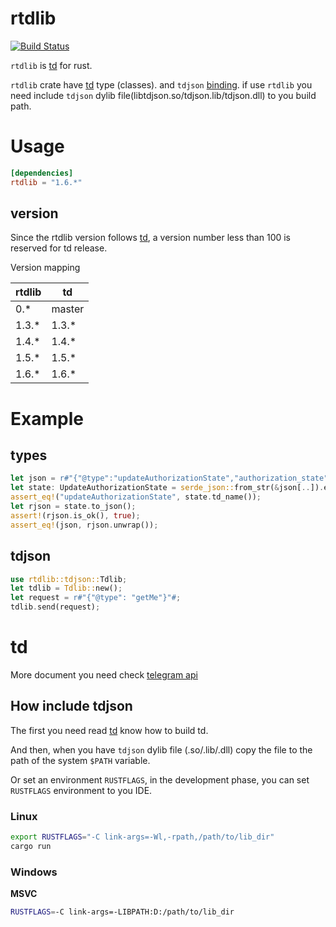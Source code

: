 rtdlib
===

[![Build Status](https://api.travis-ci.org/fewensa/rtdlib.svg)](https://travis-ci.org/fewensa/rtdlib/)


`rtdlib` is [td](https://github.com/tdlib/td) for rust.

`rtdlib` crate have [td](https://github.com/tdlib/td) type (classes). and `tdjson` [binding](../fantasy/template/rtdlib/src/tdjson.rs). if use `rtdlib` you need include `tdjson` dylib file(libtdjson.so/tdjson.lib/tdjson.dll) to you build path.


# Usage

```toml
[dependencies]
rtdlib = "1.6.*"
```

## version

Since the rtdlib version follows [td](https://github.com/tdlib/td), a version number less than 100 is reserved for td release.

Version mapping

| rtdlib    | td      |
|-----------|---------|
| 0.*       | master  |
| 1.3.*     | 1.3.*   |
| 1.4.*     | 1.4.*   |
| 1.5.*     | 1.5.*   |
| 1.6.*     | 1.6.*   |


# Example

## types

```rust
let json = r#"{"@type":"updateAuthorizationState","authorization_state":{"@type":"authorizationStateWaitTdlibParameters"}}"#;
let state: UpdateAuthorizationState = serde_json::from_str(&json[..]).expect("Json fail");
assert_eq!("updateAuthorizationState", state.td_name());
let rjson = state.to_json();
assert!(rjson.is_ok(), true);
assert_eq!(json, rjson.unwrap());
```

## tdjson

```rust
use rtdlib::tdjson::Tdlib;
let tdlib = Tdlib::new();
let request = r#"{"@type": "getMe"}"#;
tdlib.send(request);
```


# td

More document you need check [telegram api](https://core.telegram.org/api)

## How include tdjson

The first you need read [td](https://github.com/tdlib/td#building) know how to build td.

And then, when you have `tdjson` dylib file (.so/.lib/.dll) copy the file to the path of the system `$PATH` variable.

Or set an environment `RUSTFLAGS`, in the development phase, you can set `RUSTFLAGS` environment to you IDE.

### Linux

```bash
export RUSTFLAGS="-C link-args=-Wl,-rpath,/path/to/lib_dir"
cargo run
```

### Windows

**MSVC**

```bash
RUSTFLAGS=-C link-args=-LIBPATH:D:/path/to/lib_dir
```



